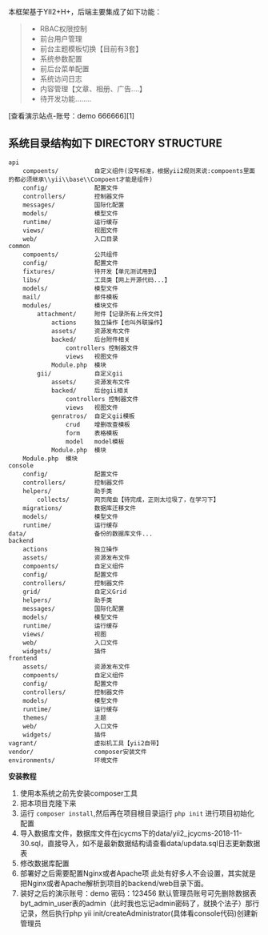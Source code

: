 本框架基于YII2+H+，后端主要集成了如下功能：
> * RBAC权限控制
> * 前台用户管理
> * 前台主题模板切换【目前有3套】
> * 系统参数配置
> * 前后台菜单配置
> * 系统访问日志
> * 内容管理【文章、相册、广告....】
> * 待开发功能........

[查看演示站点-账号：demo 666666][1]

系统目录结构如下
DIRECTORY STRUCTURE
-------------------

```
api
    compoents/          自定义组件(没写标准，根据yii2规则来说:compoents里面的都必须继承\\yii\\base\\Compoent才能是组件)
    config/             配置文件
    controllers/        控制器文件
    messages/           国际化配置
    models/             模型文件
    runtime/            运行缓存
    views/              视图文件
    web/                入口目录
common
    compoents/          公共组件
    config/             配置文件
    fixtures/           待开发【单元测试用到】
    libs/               工具类【网上开源代码...】
    models/             模型文件
    mail/               邮件模板
    modules/            模块文件
        attachment/     附件【记录所有上传文件】
            actions     独立操作【也叫外联操作】
            assets/     资源发布文件
            backed/     后台附件相关
                controllers 控制器文件
                views   视图文件
            Module.php  模块
        gii/            自定义gii
            assets/     资源发布文件
            backed/     后台gii相关
                controllers 控制器文件
                views   视图文件
            genratros/  自定义gii模板
                crud    增删改查模板
                form    表格模板
                model   model模板
            Module.php  模块
    Module.php  模块
console
    config/             配置文件
    controllers/        控制器文件
    helpers/            助手类
        collects/       网页爬虫【待完成，正则太垃圾了，在学习下】
    migrations/         数据库迁移文件
    models/             模型文件
    runtime/            运行缓存
data/                   备份的数据库文件...
backend
    actions             独立操作
    assets/             资源发布文件
    compoents/          自定义组件
    config/             配置文件
    controllers/        控制器文件
    grid/               自定义Grid
    helpers/            助手类
    messages/           国际化配置
    models/             模型文件
    runtime/            运行缓存
    views/              视图
    web/                入口文件
    widgets/            插件
frontend
    assets/             资源发布文件
    compoents/          自定义组件
    config/             配置文件
    controllers/        控制器文件
    models/             模型文件
    runtime/            运行缓存
    themes/             主题
    web/                入口文件
    widgets/            插件
vagrant/                虚拟机工具【yii2自带】
vendor/                 composer安装文件
environments/           环境文件
```
**安装教程**

 1. 使用本系统之前先安装composer工具
 2. 把本项目克隆下来
 3. 运行 `composer install`,然后再在项目根目录运行 `php init` 进行项目初始化配置
 4. 导入数据库文件，数据库文件在jcycms下的data/yii2_jcycms-2018-11-30.sql，直接导入，如不是最新数据结构请查看data/updata.sql日志更新数据表
 5. 修改数据库配置
 6. 部署好之后需要配置Nginx或者Apache项 此处有好多人不会设置，其实就是把Nginx或者Apache解析到项目的backend/web目录下面。
 7. 装好之后的演示账号：demo 密码：123456  默认管理员账号可先删除数据表byt_admin_user表的admin（此时我也忘记admin密码了，就换个法子）那行记录，然后执行php yii init/createAdministrator(具体看console代码)创建新管理员
